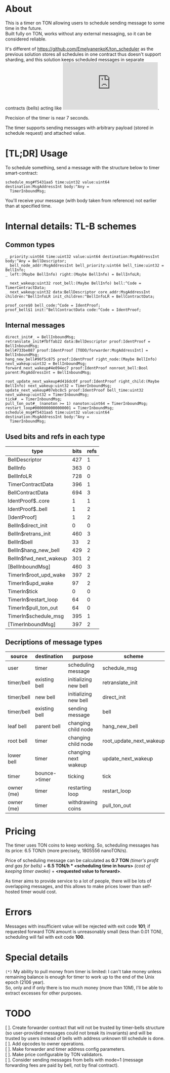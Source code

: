 # About
This is a timer on TON allowing users to schedule sending message to some time in the future.  
Built fully on TON, works without any external messaging, so it can be considered reliable.

It's different of https://github.com/EmelyanenkoK/ton_scheduler as the previous solution stores all schedules in one contract thus doesn't support sharding, and this solution keeps scheduled messages in separate contracts (bells) acting like ![soul-bound tokens (TEP 0085)](https://github.com/ton-blockchain/TEPs/blob/master/text/0085-sbt-standard.md).

Precision of the timer is near 7 seconds.

The timer supports sending messages with arbitrary payload (stored in schedule request) and attached value.

# [TL;DR] Usage
To schedule something, send a message with the structure below to timer smart-contract:
```
schedule_msg#f5431aa5 time:uint32 value:uint64 destination:MsgAddressInt body:^Any =
  TimerInboundMsg;
```
You'll receive your message (with body taken from reference) not earlier than at specified time.

# Internal details: TL-B schemes

## Common types
```
_ priority:uint64 time:uint32 value:uint64 destination:MsgAddressInt body:^Any = BellDescriptor;
_ bell_node_addr:MsgAddressInt bell_priority:uint64 bell_time:uint32 = BellInfo;
_ left:(Maybe BellInfo) right:(Maybe BellInfo) = BellInfoLR;

_ next_wakeup:uint32 root_bell:(Maybe BellInfo) bell:^Code = TimerContractData;
_ next_wakeup:uint32 data:BellDescriptor core_addr:MsgAddressInt children:^BellInfoLR init_children:^BellInfoLR = BellContractData;

proof_core$0 bell_code:^Code = IdentProof;
proof_bell$1 init:^BellContractData code:^Code = IdentProof;
```

## Internal messages
```
direct_init#_ = BellInboundMsg;
retranslate_init#fbffab22 data:BellDescriptor proof:IdentProof = BellInboundMsg;
bell#733be087 proof:IdentProof [TODO/forwarder:MsgAddressInt] = BellInboundMsg;
hang_new_bell#96f5c875 proof:IdentProof right_node:(Maybe BellInfo) next_wakeup:uint32 = BellInboundMsg;
forward_next_wakeup#4e094ec7 proof:IdentProof nonroot_bell:Bool parent:MsgAddressInt = BellInboundMsg;

root_update_next_wakeup#d416dc0f proof:IdentProof right_child:(Maybe BellInfo) next_wakeup:uint32 = TimerInboundMsg;
update_next_wakeup#07ebc8c5 proof:IdentProof bell_time:uint32 next_wakeup:uint32 = TimerInboundMsg;
tick#_ = TimerInboundMsg;
pull_ton_out#_ (nanoton >= 1) nanoton:uint64 = TimerInboundMsg;
restart_loop#0000000000000001 = TimerInboundMsg;
schedule_msg#f5431aa5 time:uint32 value:uint64 destination:MsgAddressInt body:^Any =
  TimerInboundMsg;
```

## Used bits and refs in each type

| type                   | bits | refs |
| ---------------------- | ---- | ---- |
| BellDescriptor         | 427  | 1    |
| BellInfo               | 363  | 0    |
| BellInfoLR             | 728  | 0    |
| TimerContractData      | 396  | 1    |
| BellContractData       | 694  | 3    |
| IdentProof$..core      | 1    | 1    |
| IdentProof$..bell      | 1    | 2    |
| [IdentProof]           | 1    | 2    |
| BellIn$direct_init     | 0    | 0    |
| BellIn$retrans_init    | 460  | 3    |
| BellIn$bell            | 33   | 2    |
| BellIn$hang_new_bell   | 429  | 2    |
| BellIn$fwd_next_wakeup | 301  | 2    |
| [BellInboundMsg]       | 460  | 3    |
| TimerIn$root_upd_wake  | 397  | 2    |
| TimerIn$upd_wake       | 97   | 2    |
| TimerIn$tick           | 0    | 0    |
| TimerIn$restart_loop   | 64   | 0    |
| TimerIn$pull_ton_out   | 64   | 0    |
| TimerIn$schedule_msg   | 395  | 1    |
| [TimerInboundMsg]      | 397  | 2    |

## Decriptions of message types

| source     | destination   | purpose               | scheme                  |
| ----       | ----          | ----                  | ----                    |
| user       | timer         | scheduling message    | schedule_msg            |
| timer/bell | existing bell | initializing new bell | retranslate_init        |
| timer/bell | new bell      | initializing new bell | direct_init             |
| timer/bell | existing bell | sending message       | bell                    |
| leaf bell  | parent bell   | changing child node   | hang_new_bell           |
| root bell  | timer         | changing child node   | root_update_next_wakeup |
| lower bell | timer         | changing next wakeup  | update_next_wakeup      |
| timer      | bounce->timer | ticking               | tick                    |
| owner (me) | timer         | restarting loop       | restart_loop            |
| owner (me) | timer         | withdrawing coins     | pull_ton_out            |

# Pricing
The timer uses TON coins to keep working. So, scheduling messages has its price: 6.5 TON/h (more precisely, 1805556 nanoTON/s).

Price of scheduling message can be calculated as **0.7 TON** *(timer's profit and gas for bells)* + **6.5 TON/h \* \<scheduling time in hours>** *(cost of keeping timer awake)* + **\<requested value to forward>**.

As timer aims to provide service to a lot of people, there will be lots of overlapping messages, and this allows to make prices lower than self-hosted timer would cost.

# Errors
Messages with insufficient value will be rejected with exit code **101**; if requested forward TON amount is unreasonably small (less than 0.01 TON), scheduling will fail with exit code **100**.

# Special details
`(*)` My ability to pull money from timer is limited: I can't take money unless remaining balance is enough for timer to work up to the end of the Unix epoch (2106 year).  
So, only and if only there is too much money (more than 10M), I'll be able to extract excesses for other purposes.

# TODO
[ ]. Create forwarder contract that will not be trusted by timer-bells structure (so user-provided messages could not break its invariants) and will be trusted by users instead of bells with address unknown till schedule is done.  
[ ]. Add opcodes to owner operations.  
[ ]. Make forwarder and timer address config parameters.  
[ ]. Make price configurable by TON validators.  
[ ]. Consider sending messages from bells with mode=1 (message forwarding fees are paid by bell, not by final contract).
